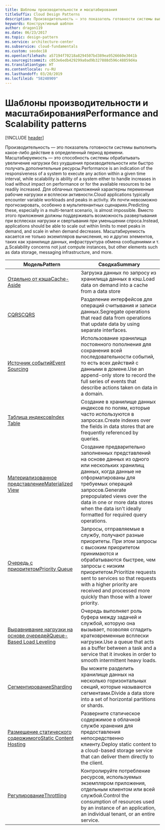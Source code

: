 ```yaml
---
title: Шаблоны производительности и масштабирования
titleSuffix: Cloud Design Patterns
description: Производительность — это показатель готовности системы выполнить какое-либо действие в определенный период времени. Масштабируемость — это способность системы обрабатывать увеличение нагрузки без ухудшения производительности или быстро получать дополнительные ресурсы. Для облачных приложений характерны переменные рабочие нагрузки и всплески активности. Их почти невозможно прогнозировать, особенно в мультитенантных сценариях. Вместо этого приложения должны поддерживать возможность развертывания при всплесках нагрузки и свертывания при уменьшении спроса. Масштабируемость касается не только экземпляров вычисления, но и других элементов, таких как хранилище данных, инфраструктура обмена сообщениями и т. д.
keywords: Конструктивный шаблон
author: dragon119
ms.date: 06/23/2017
ms.topic: design-pattern
ms.service: architecture-center
ms.subservice: cloud-fundamentals
ms.custom: seodec18
ms.openlocfilehash: a57194f70218a8294507bd389ea9526660e3041b
ms.sourcegitcommit: c053e6edb429299a0ad9b327888d596c48859d4a
ms.translationtype: HT
ms.contentlocale: ru-RU
ms.lasthandoff: 03/20/2019
ms.locfileid: "58248909"
---
```

# <a name="performance-and-scalability-patterns"></a><span data-ttu-id="ccf4e-108">Шаблоны производительности и масштабирования</span><span class="sxs-lookup"><span data-stu-id="ccf4e-108">Performance and Scalability patterns</span></span>

[!INCLUDE [header](../../_includes/header.md)]

<span data-ttu-id="ccf4e-109">Производительность — это показатель готовности системы выполнить какое-либо действие в определенный период времени. Масштабируемость — это способность системы обрабатывать увеличение нагрузки без ухудшения производительности или быстро получать дополнительные ресурсы.</span><span class="sxs-lookup"><span data-stu-id="ccf4e-109">Performance is an indication of the responsiveness of a system to execute any action within a given time interval, while scalability is ability of a system either to handle increases in load without impact on performance or for the available resources to be readily increased.</span></span> <span data-ttu-id="ccf4e-110">Для облачных приложений характерны переменные рабочие нагрузки и всплески активности.</span><span class="sxs-lookup"><span data-stu-id="ccf4e-110">Cloud applications typically encounter variable workloads and peaks in activity.</span></span> <span data-ttu-id="ccf4e-111">Их почти невозможно прогнозировать, особенно в мультитенантных сценариях.</span><span class="sxs-lookup"><span data-stu-id="ccf4e-111">Predicting these, especially in a multi-tenant scenario, is almost impossible.</span></span> <span data-ttu-id="ccf4e-112">Вместо этого приложения должны поддерживать возможность развертывания при всплесках нагрузки и свертывания при уменьшении спроса.</span><span class="sxs-lookup"><span data-stu-id="ccf4e-112">Instead, applications should be able to scale out within limits to meet peaks in demand, and scale in when demand decreases.</span></span> <span data-ttu-id="ccf4e-113">Масштабируемость касается не только экземпляров вычисления, но и других элементов, таких как хранилище данных, инфраструктура обмена сообщениями и т. д.</span><span class="sxs-lookup"><span data-stu-id="ccf4e-113">Scalability concerns not just compute instances, but other elements such as data storage, messaging infrastructure, and more.</span></span>

|                           <span data-ttu-id="ccf4e-114">Модель</span><span class="sxs-lookup"><span data-stu-id="ccf4e-114">Pattern</span></span>                            |                                                                        <span data-ttu-id="ccf4e-115">Сводка</span><span class="sxs-lookup"><span data-stu-id="ccf4e-115">Summary</span></span>                                                                         |
|--------------------------------------------------------------|--------------------------------------------------------------------------------------------------------------------------------------------------------|
|               [<span data-ttu-id="ccf4e-116">Отдельно от кэша</span><span class="sxs-lookup"><span data-stu-id="ccf4e-116">Cache-Aside</span></span>](../cache-aside.md)               |                                                   <span data-ttu-id="ccf4e-117">Загрузка данных по запросу из хранилища данных в кэш.</span><span class="sxs-lookup"><span data-stu-id="ccf4e-117">Load data on demand into a cache from a data store</span></span>                                                   |
|                      [<span data-ttu-id="ccf4e-118">CQRS</span><span class="sxs-lookup"><span data-stu-id="ccf4e-118">CQRS</span></span>](../cqrs.md)                      |                           <span data-ttu-id="ccf4e-119">Разделение интерфейсов для операций считывания и записи данных.</span><span class="sxs-lookup"><span data-stu-id="ccf4e-119">Segregate operations that read data from operations that update data by using separate interfaces.</span></span>                           |
|            [<span data-ttu-id="ccf4e-120">Источник событий</span><span class="sxs-lookup"><span data-stu-id="ccf4e-120">Event Sourcing</span></span>](../event-sourcing.md)            |                     <span data-ttu-id="ccf4e-121">Использование хранилища постоянного пополнения для сохранения всей последовательности событий, то есть всех действий с данными в домене.</span><span class="sxs-lookup"><span data-stu-id="ccf4e-121">Use an append-only store to record the full series of events that describe actions taken on data in a domain.</span></span>                      |
|               [<span data-ttu-id="ccf4e-122">Таблица индексов</span><span class="sxs-lookup"><span data-stu-id="ccf4e-122">Index Table</span></span>](../index-table.md)               |                                <span data-ttu-id="ccf4e-123">Создание в хранилище данных индексов по полям, которые часто используются в запросах.</span><span class="sxs-lookup"><span data-stu-id="ccf4e-123">Create indexes over the fields in data stores that are frequently referenced by queries.</span></span>                                |
|         [<span data-ttu-id="ccf4e-124">Материализованное представление</span><span class="sxs-lookup"><span data-stu-id="ccf4e-124">Materialized View</span></span>](../materialized-view.md)         |       <span data-ttu-id="ccf4e-125">Создание предварительно заполненных представлений на основе данных из одного или нескольких хранилищ данных, когда данные не отформатированы для требуемых операций запросов.</span><span class="sxs-lookup"><span data-stu-id="ccf4e-125">Generate prepopulated views over the data in one or more data stores when the data isn't ideally formatted for required query operations.</span></span>        |
|            [<span data-ttu-id="ccf4e-126">Очередь с приоритетом</span><span class="sxs-lookup"><span data-stu-id="ccf4e-126">Priority Queue</span></span>](../priority-queue.md)            | <span data-ttu-id="ccf4e-127">Запросы, отправляемые в службу, получают разные приоритеты. При этом запросы с высоким приоритетом принимаются и обрабатываются быстрее, чем запросы с низким приоритетом.</span><span class="sxs-lookup"><span data-stu-id="ccf4e-127">Prioritize requests sent to services so that requests with a higher priority are received and processed more quickly than those with a lower priority.</span></span> |
| [<span data-ttu-id="ccf4e-128">Выравнивание нагрузки на основе очередей</span><span class="sxs-lookup"><span data-stu-id="ccf4e-128">Queue-Based Load Leveling</span></span>](../queue-based-load-leveling.md) |              <span data-ttu-id="ccf4e-129">Очередь выполняет роль буфера между задачей и службой, которую она вызывает, позволяя сгладить кратковременные всплески нагрузки.</span><span class="sxs-lookup"><span data-stu-id="ccf4e-129">Use a queue that acts as a buffer between a task and a service that it invokes in order to smooth intermittent heavy loads.</span></span>               |
|                  [<span data-ttu-id="ccf4e-130">Сегментирование</span><span class="sxs-lookup"><span data-stu-id="ccf4e-130">Sharding</span></span>](../sharding.md)                  |                                           <span data-ttu-id="ccf4e-131">Вы можете разделить хранилище данных на несколько горизонтальных секций, которые называются сегментами.</span><span class="sxs-lookup"><span data-stu-id="ccf4e-131">Divide a data store into a set of horizontal partitions or shards.</span></span>                                           |
|    [<span data-ttu-id="ccf4e-132">Размещение статического содержимого</span><span class="sxs-lookup"><span data-stu-id="ccf4e-132">Static Content Hosting</span></span>](../static-content-hosting.md)    |                          <span data-ttu-id="ccf4e-133">Разверните статическое содержимое в облачной службе хранения для предоставления непосредственно клиенту.</span><span class="sxs-lookup"><span data-stu-id="ccf4e-133">Deploy static content to a cloud-based storage service that can deliver them directly to the client.</span></span>                          |
|                [<span data-ttu-id="ccf4e-134">Регулирование</span><span class="sxs-lookup"><span data-stu-id="ccf4e-134">Throttling</span></span>](../throttling.md)                |                <span data-ttu-id="ccf4e-135">Контролируйте потребление ресурсов, используемых экземпляром приложения, отдельным клиентом или всей службой.</span><span class="sxs-lookup"><span data-stu-id="ccf4e-135">Control the consumption of resources used by an instance of an application, an individual tenant, or an entire service.</span></span>                 |

